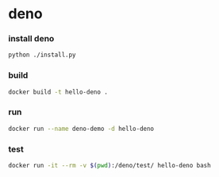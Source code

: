 # deno

### install deno

```bash
python ./install.py
```

### build

```bash
docker build -t hello-deno .
```

### run

```bash
docker run --name deno-demo -d hello-deno
```

### test

```bash
docker run -it --rm -v $(pwd):/deno/test/ hello-deno bash
```
